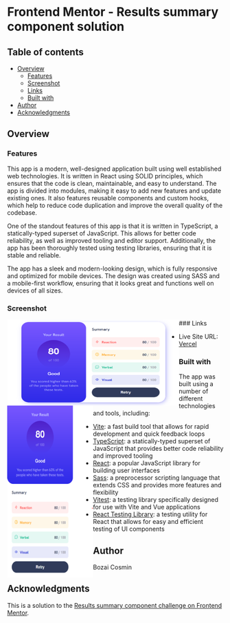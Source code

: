 # Frontend Mentor - Results summary component solution

## Table of contents

- [Overview](#overview)
  - [Features](#features)
  - [Screenshot](#screenshot)
  - [Links](#links)
  - [Built with](#built-with)
- [Author](#author)
- [Acknowledgments](#acknowledgments)

## Overview

### Features

This app is a modern, well-designed application built using well established web technologies. It is written in React using SOLID principles, which ensures that the code is clean, maintainable, and easy to understand. The app is divided into modules, making it easy to add new features and update existing ones. It also features reusable components and custom hooks, which help to reduce code duplication and improve the overall quality of the codebase.

One of the standout features of this app is that it is written in TypeScript, a statically-typed superset of JavaScript. This allows for better code reliability, as well as improved tooling and editor support. Additionally, the app has been thoroughly tested using testing libraries, ensuring that it is stable and reliable.

The app has a sleek and modern-looking design, which is fully responsive and optimized for mobile devices. The design was created using SASS and a mobile-first workflow, ensuring that it looks great and functions well on devices of all sizes.

### Screenshot
<img src="./public/lg-screen.png" align="left" display="block" height="200" width="400" >
<img src="./public/sm-screen.png" align="left" display="block" height="400" width="200" >
### Links

- Live Site URL: [Vercel](https://result-summary-component-three.vercel.app/)

### Built with

The app was built using a number of different technologies and tools, including:

- [Vite]("https://vitejs.dev/"): a fast build tool that allows for rapid development and quick feedback loops
- [TypeScript]("https://www.typescriptlang.org/"): a statically-typed superset of JavaScript that provides better code reliability and improved tooling
- [React]("https://react.dev/"): a popular JavaScript library for building user interfaces
- [Sass]("https://sass-lang.com/"): a preprocessor scripting language that extends CSS and provides more features and flexibility
- [Vitest]("https://vitest.dev/"): a testing library specifically designed for use with Vite and Vue applications
- [React Testing Library]("https://testing-library.com/"): a testing utility for React that allows for easy and efficient testing of UI components

## Author

Bozai Cosmin

## Acknowledgments

This is a solution to the [Results summary component challenge on Frontend Mentor](https://www.frontendmentor.io/challenges/results-summary-component-CE_K6s0maV).
